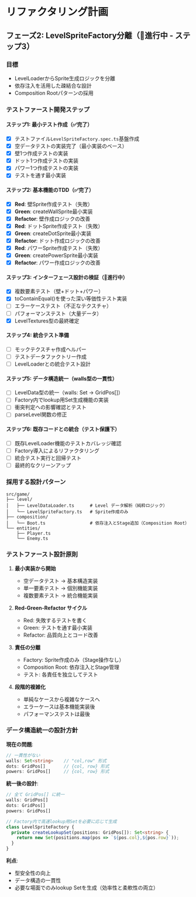 # リファクタリング計画

## フェーズ2: LevelSpriteFactory分離（🔄進行中 - ステップ3）

### 目標
- LevelLoaderからSprite生成ロジックを分離
- 依存注入を活用した疎結合な設計
- Composition Rootパターンの採用

### テストファースト開発ステップ

#### ステップ1: 最小テスト作成（✅完了）
- [x] テストファイル`LevelSpriteFactory.spec.ts`基盤作成
- [x] 空データテストの実装完了（最小実装のベース）
- [x] 壁1つ作成テストの実装
- [x] ドット1つ作成テストの実装
- [x] パワー1つ作成テストの実装
- [x] テストを通す最小実装

#### ステップ2: 基本機能のTDD（✅完了）
- [x] **Red**: 壁Sprite作成テスト（失敗）
- [x] **Green**: createWallSprite最小実装
- [x] **Refactor**: 壁作成ロジックの改善
- [x] **Red**: ドットSprite作成テスト（失敗）
- [x] **Green**: createDotSprite最小実装
- [x] **Refactor**: ドット作成ロジックの改善
- [x] **Red**: パワーSprite作成テスト（失敗）
- [x] **Green**: createPowerSprite最小実装
- [x] **Refactor**: パワー作成ロジックの改善

#### ステップ3: インターフェース設計の検証（🔄進行中）
- [x] 複数要素テスト（壁+ドット+パワー）
- [x] toContainEqual()を使った深い等価性テスト実装
- [ ] エラーケーステスト（不正なテクスチャ）
- [ ] パフォーマンステスト（大量データ）
- [x] LevelTextures型の最終確定

#### ステップ4: 統合テスト準備
- [ ] モックテクスチャ作成ヘルパー
- [ ] テストデータファクトリー作成
- [ ] LevelLoaderとの統合テスト設計

#### ステップ5: データ構造統一（walls型の一貫性）
- [ ] LevelData型の統一（walls: Set<string> → GridPos[]）
- [ ] Factory内でlookup用Set生成機能の実装
- [ ] 衝突判定への影響確認とテスト
- [ ] parseLevel関数の修正

#### ステップ6: 既存コードとの統合（テスト保護下）
- [ ] 既存LevelLoader機能のテストカバレッジ確認
- [ ] Factory導入によるリファクタリング
- [ ] 統合テスト実行と回帰テスト
- [ ] 最終的なクリーンアップ

### 採用する設計パターン

```
src/game/
├── level/
│   ├── LevelDataLoader.ts      # Level データ解析（純粋ロジック）
│   └── LevelSpriteFactory.ts   # Sprite作成のみ
├── composition/
│   └── Boot.ts                 # 依存注入とStage追加（Composition Root）
└── entities/
    ├── Player.ts
    └── Enemy.ts
```

### テストファースト設計原則

1. **最小実装から開始**
   - 空データテスト → 基本構造実装
   - 単一要素テスト → 個別機能実装
   - 複数要素テスト → 統合機能実装

2. **Red-Green-Refactor サイクル**
   - Red: 失敗するテストを書く
   - Green: テストを通す最小実装
   - Refactor: 品質向上とコード改善

3. **責任の分離**
   - Factory: Sprite作成のみ（Stage操作なし）
   - Composition Root: 依存注入とStage管理
   - テスト: 各責任を独立してテスト

4. **段階的複雑化**
   - 単純なケースから複雑なケースへ
   - エラーケースは基本機能実装後
   - パフォーマンステストは最後

### データ構造統一の設計方針

**現在の問題**:
```typescript
// 一貫性がない
walls: Set<string>    // "col,row" 形式
dots: GridPos[]       // {col, row} 形式
powers: GridPos[]     // {col, row} 形式
```

**統一後の設計**:
```typescript
// 全て GridPos[] に統一
walls: GridPos[]
dots: GridPos[]  
powers: GridPos[]

// Factory内で高速lookup用Setを必要に応じて生成
class LevelSpriteFactory {
  private createLookupSet(positions: GridPos[]): Set<string> {
    return new Set(positions.map(pos => `${pos.col},${pos.row}`));
  }
}
```

**利点**:
- 型安全性の向上
- データ構造の一貫性
- 必要な場面でのみlookup Setを生成（効率性と柔軟性の両立）